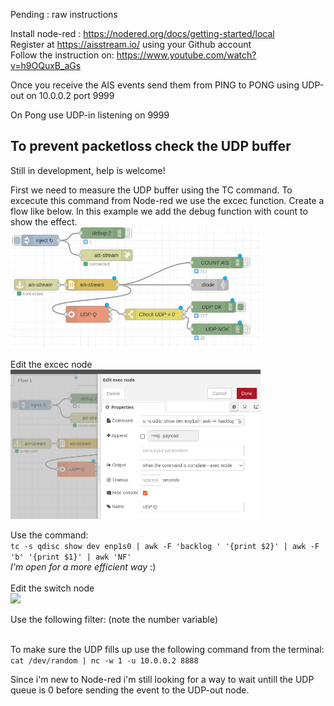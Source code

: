 Pending : raw instructions

Install node-red : https://nodered.org/docs/getting-started/local <br>
Register at https://aisstream.io/ using your Github account <br>
Follow the instruction on: https://www.youtube.com/watch?v=h9OQuxB_aGs <br>

Once you receive the AIS events send them from PING to PONG using UDP-out on 10.0.0.2 port 9999

On Pong use UDP-in listening on 9999

## To prevent packetloss check the UDP buffer
Still in development, help is welcome!

First we need to measure the UDP buffer using the TC command. To excecute this command from Node-red we use the excec function. Create a flow like below. In this example we add the debug function with count to show the effect.
<img width="400" src="/img/node-red_flow_1.png"><br>

Edit the excec node<br>
<img width="400" src="/img/node-red_flow_2.png"><br>

Use the command: <br>
```tc -s qdisc show dev enp1s0 | awk -F 'backlog ' '{print $2}' | awk -F 'b' '{print $1}' | awk 'NF'``` 
<br><i> I'm open for a more efficient way </i>:) <br><br>
Edit the switch node<br>
<img width="400" src="/img/node-red_flow_3.png"><br>

Use the following filter: (note the number variable)<br><br>

To make sure the UDP fills up use the following command from the terminal: <br>
```cat /dev/random | nc -w 1 -u 10.0.0.2 8888```

Since i'm new to Node-red i'm still looking for a way to wait untill the UDP queue is 0 before sending the event to the UDP-out node. 

